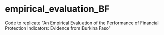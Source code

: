 # empirical_evaluation_BF
Code to replicate "An Empirical Evaluation of the Performance of Financial Protection Indicators:  Evidence from Burkina Faso"
